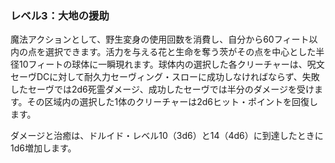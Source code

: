 ### レベル3：大地の援助

魔法アクションとして、野生変身の使用回数を消費し、自分から60フィート以内の点を選択できます。活力を与える花と生命を奪う茨がその点を中心とした半径10フィートの球体に一瞬現れます。球体内の選択した各クリーチャーは、呪文セーヴDCに対して耐久力セーヴィング・スローに成功しなければならず、失敗したセーヴでは2d6死霊ダメージ、成功したセーヴでは半分のダメージを受けます。その区域内の選択した1体のクリーチャーは2d6ヒット・ポイントを回復します。

ダメージと治癒は、ドルイド・レベル10（3d6）と14（4d6）に到達したときに1d6増加します。
